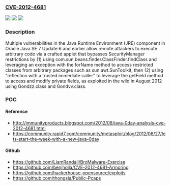 ### [CVE-2012-4681](https://cve.mitre.org/cgi-bin/cvename.cgi?name=CVE-2012-4681)
![](https://img.shields.io/static/v1?label=Product&message=n%2Fa&color=blue)
![](https://img.shields.io/static/v1?label=Version&message=n%2Fa&color=blue)
![](https://img.shields.io/static/v1?label=Vulnerability&message=n%2Fa&color=brighgreen)

### Description

Multiple vulnerabilities in the Java Runtime Environment (JRE) component in Oracle Java SE 7 Update 6 and earlier allow remote attackers to execute arbitrary code via a crafted applet that bypasses SecurityManager restrictions by (1) using com.sun.beans.finder.ClassFinder.findClass and leveraging an exception with the forName method to access restricted classes from arbitrary packages such as sun.awt.SunToolkit, then (2) using "reflection with a trusted immediate caller" to leverage the getField method to access and modify private fields, as exploited in the wild in August 2012 using Gondzz.class and Gondvv.class.

### POC

#### Reference
- http://immunityproducts.blogspot.com/2012/08/java-0day-analysis-cve-2012-4681.html
- https://community.rapid7.com/community/metasploit/blog/2012/08/27/lets-start-the-week-with-a-new-java-0day

#### Github
- https://github.com/LiamRandall/BroMalware-Exercise
- https://github.com/benjholla/CVE-2012-4681-Armoring
- https://github.com/hackerhouse-opensource/exploits
- https://github.com/thongsia/Public-Pcaps

